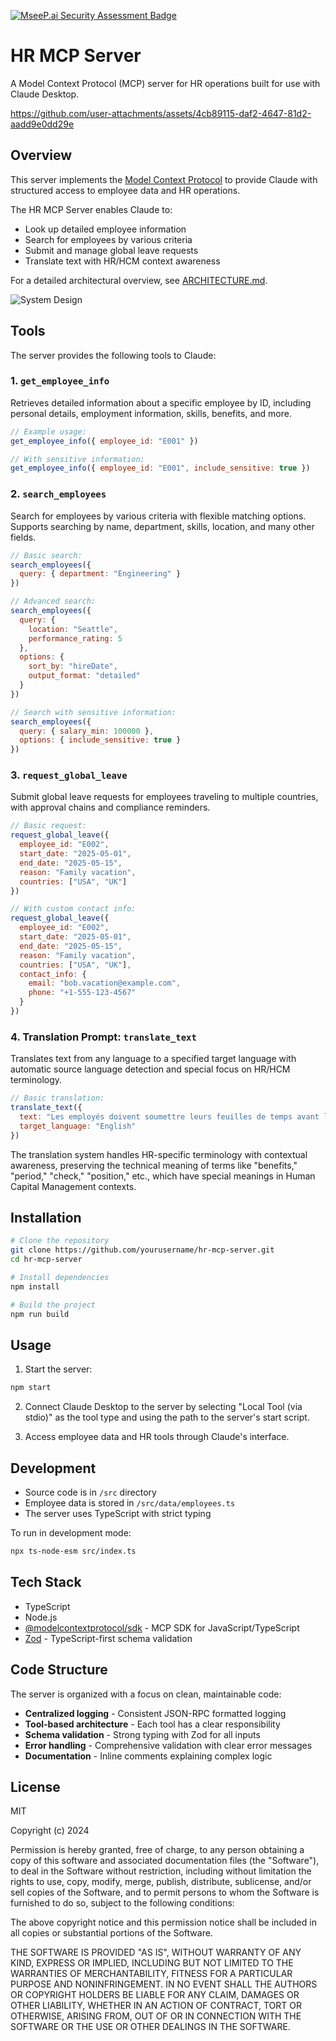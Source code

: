 [![MseeP.ai Security Assessment Badge](https://mseep.net/pr/gabrielrojasnyc-hr-mcp-server-badge.png)](https://mseep.ai/app/gabrielrojasnyc-hr-mcp-server)

# HR MCP Server

A Model Context Protocol (MCP) server for HR operations built for use with Claude Desktop.



https://github.com/user-attachments/assets/4cb89115-daf2-4647-81d2-aadd9e0dd29e



## Overview

This server implements the [Model Context Protocol](https://github.com/anthropics/anthropic-cookbook/tree/main/context_protocol) to provide Claude with structured access to employee data and HR operations.

The HR MCP Server enables Claude to:
- Look up detailed employee information
- Search for employees by various criteria
- Submit and manage global leave requests
- Translate text with HR/HCM context awareness

For a detailed architectural overview, see [ARCHITECTURE.md](./ARCHITECTURE.md).

![System Design](https://github.com/user-attachments/assets/f4b0135c-d50a-4b1b-b35a-dcca6fa5079b)


## Tools

The server provides the following tools to Claude:

### 1. `get_employee_info`

Retrieves detailed information about a specific employee by ID, including personal details, employment information, skills, benefits, and more.

```javascript
// Example usage:
get_employee_info({ employee_id: "E001" })

// With sensitive information:
get_employee_info({ employee_id: "E001", include_sensitive: true })
```

### 2. `search_employees`

Search for employees by various criteria with flexible matching options. Supports searching by name, department, skills, location, and many other fields.

```javascript
// Basic search:
search_employees({ 
  query: { department: "Engineering" } 
})

// Advanced search:
search_employees({ 
  query: { 
    location: "Seattle", 
    performance_rating: 5 
  }, 
  options: { 
    sort_by: "hireDate", 
    output_format: "detailed" 
  } 
})

// Search with sensitive information:
search_employees({ 
  query: { salary_min: 100000 }, 
  options: { include_sensitive: true } 
})
```

### 3. `request_global_leave`

Submit global leave requests for employees traveling to multiple countries, with approval chains and compliance reminders.

```javascript
// Basic request:
request_global_leave({ 
  employee_id: "E002", 
  start_date: "2025-05-01", 
  end_date: "2025-05-15", 
  reason: "Family vacation", 
  countries: ["USA", "UK"] 
})

// With custom contact info:
request_global_leave({ 
  employee_id: "E002", 
  start_date: "2025-05-01", 
  end_date: "2025-05-15", 
  reason: "Family vacation", 
  countries: ["USA", "UK"], 
  contact_info: { 
    email: "bob.vacation@example.com", 
    phone: "+1-555-123-4567" 
  } 
})
```

### 4. Translation Prompt: `translate_text`

Translates text from any language to a specified target language with automatic source language detection and special focus on HR/HCM terminology.

```javascript
// Basic translation:
translate_text({ 
  text: "Les employés doivent soumettre leurs feuilles de temps avant la fin de la période.", 
  target_language: "English" 
})
```

The translation system handles HR-specific terminology with contextual awareness, preserving the technical meaning of terms like "benefits," "period," "check," "position," etc., which have special meanings in Human Capital Management contexts.

## Installation

```bash
# Clone the repository
git clone https://github.com/yourusername/hr-mcp-server.git
cd hr-mcp-server

# Install dependencies
npm install

# Build the project
npm run build
```

## Usage

1. Start the server:
```bash
npm start
```

2. Connect Claude Desktop to the server by selecting "Local Tool (via stdio)" as the tool type and using the path to the server's start script.

3. Access employee data and HR tools through Claude's interface.

## Development

- Source code is in `/src` directory
- Employee data is stored in `/src/data/employees.ts`
- The server uses TypeScript with strict typing

To run in development mode:
```bash
npx ts-node-esm src/index.ts
```

## Tech Stack

- TypeScript
- Node.js
- [@modelcontextprotocol/sdk](https://github.com/anthropics/model-context-protocol-sdk-js) - MCP SDK for JavaScript/TypeScript
- [Zod](https://github.com/colinhacks/zod) - TypeScript-first schema validation

## Code Structure

The server is organized with a focus on clean, maintainable code:

- **Centralized logging** - Consistent JSON-RPC formatted logging
- **Tool-based architecture** - Each tool has a clear responsibility
- **Schema validation** - Strong typing with Zod for all inputs
- **Error handling** - Comprehensive validation with clear error messages
- **Documentation** - Inline comments explaining complex logic

## License

MIT

Copyright (c) 2024

Permission is hereby granted, free of charge, to any person obtaining a copy
of this software and associated documentation files (the "Software"), to deal
in the Software without restriction, including without limitation the rights
to use, copy, modify, merge, publish, distribute, sublicense, and/or sell
copies of the Software, and to permit persons to whom the Software is
furnished to do so, subject to the following conditions:

The above copyright notice and this permission notice shall be included in all
copies or substantial portions of the Software.

THE SOFTWARE IS PROVIDED "AS IS", WITHOUT WARRANTY OF ANY KIND, EXPRESS OR
IMPLIED, INCLUDING BUT NOT LIMITED TO THE WARRANTIES OF MERCHANTABILITY,
FITNESS FOR A PARTICULAR PURPOSE AND NONINFRINGEMENT. IN NO EVENT SHALL THE
AUTHORS OR COPYRIGHT HOLDERS BE LIABLE FOR ANY CLAIM, DAMAGES OR OTHER
LIABILITY, WHETHER IN AN ACTION OF CONTRACT, TORT OR OTHERWISE, ARISING FROM,
OUT OF OR IN CONNECTION WITH THE SOFTWARE OR THE USE OR OTHER DEALINGS IN THE
SOFTWARE.
